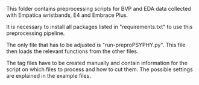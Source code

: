 This folder contains preprocessing scripts for BVP and EDA data collected with Empatica wristbands, E4 and Embrace Plus. 

It is necessary to install all packages listed in "requirements.txt" to use this preprocessing pipeline. 

The only file that has to be adjusted is "run-preproPSYPHY.py". This file then loads the relevant functions from the other files. 

The tag files have to be created manually and contain information for the script on which files to process and how to cut them. The possible settings are explained in the example files. 
